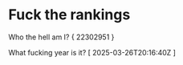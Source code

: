 # Fuck the rankings

Who the hell am I?
{ 22302951 }

What fucking year is it?
[ 2025-03-26T20:16:40Z ]
